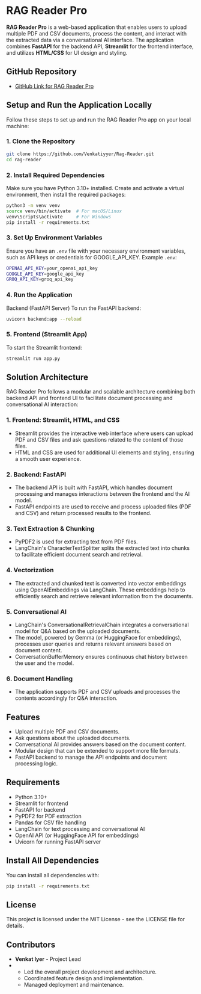 # RAG Reader Pro

**RAG Reader Pro** is a web-based application that enables users to upload multiple PDF and CSV documents, process the content, and interact with the extracted data via a conversational AI interface. The application combines **FastAPI** for the backend API, **Streamlit** for the frontend interface, and utilizes **HTML/CSS** for UI design and styling.

## GitHub Repository

- [GitHub Link for RAG Reader Pro](https://github.com/Venkatiyyer/Rag-Reader)

## Setup and Run the Application Locally

Follow these steps to set up and run the RAG Reader Pro app on your local machine:

### 1. Clone the Repository

```bash
git clone https://github.com/Venkatiyyer/Rag-Reader.git
cd rag-reader
```

### 2. Install Required Dependencies

Make sure you have Python 3.10+ installed. Create and activate a virtual environment, then install the required packages:

```bash
python3 -m venv venv
source venv/bin/activate  # For macOS/Linux
venv\Scripts\activate     # For Windows
pip install -r requirements.txt
```
### 3. Set Up Environment Variables

Ensure you have an ```.env``` file with your necessary environment variables, such as API keys or credentials for GOOGLE_API_KEY. Example ```.env```:


```bash   
OPENAI_API_KEY=your_openai_api_key
GOOGLE_API_KEY=google_api_key
GROQ_API_KEY=groq_api_key
```

### 4. Run the Application

Backend (FastAPI Server)
To run the FastAPI backend:

```bash
uvicorn backend:app --reload
```
### 5. Frontend (Streamlit App)

To start the Streamlit frontend:

```bash  
streamlit run app.py
```

## Solution Architecture

RAG Reader Pro follows a modular and scalable architecture combining both backend API and frontend UI to facilitate document processing and conversational AI interaction:

### 1. Frontend: Streamlit, HTML, and CSS

- Streamlit provides the interactive web interface where users can upload PDF and CSV files and ask questions related to the content of those files.
- HTML and CSS are used for additional UI elements and styling, ensuring a smooth user experience.

### 2. Backend: FastAPI

- The backend API is built with FastAPI, which handles document processing and manages interactions between the frontend and the AI model.
- FastAPI endpoints are used to receive and process uploaded files (PDF and CSV) and return processed results to the frontend.

### 3. Text Extraction & Chunking

- PyPDF2 is used for extracting text from PDF files.
- LangChain's CharacterTextSplitter splits the extracted text into chunks to facilitate efficient document search and retrieval.

### 4. Vectorization

- The extracted and chunked text is converted into vector embeddings using OpenAIEmbeddings via LangChain. These embeddings help to efficiently search and retrieve relevant information from the documents.

### 5. Conversational AI

- LangChain's ConversationalRetrievalChain integrates a conversational model for Q&A based on the uploaded documents.
- The model, powered by Gemma (or HuggingFace for embeddings), processes user queries and returns relevant answers based on document content.
- ConversationBufferMemory ensures continuous chat history between the user and the model.

### 6. Document Handling

- The application supports PDF and CSV uploads and processes the contents accordingly for Q&A interaction.

## Features


- Upload multiple PDF and CSV documents.
- Ask questions about the uploaded documents.
- Conversational AI provides answers based on the document content.
- Modular design that can be extended to support more file formats.
- FastAPI backend to manage the API endpoints and document processing logic.

## Requirements

- Python 3.10+
- Streamlit for frontend
- FastAPI for backend
- PyPDF2 for PDF extraction
- Pandas for CSV file handling
- LangChain for text processing and conversational AI
- OpenAI API (or HuggingFace API for embeddings)
- Uvicorn for running FastAPI server

## Install All Dependencies

You can install all dependencies with:

```bash
pip install -r requirements.txt
```

## License

This project is licensed under the MIT License - see the LICENSE file for details.

## Contributors

- **Venkat Iyer** - Project Lead
- 
  - Led the overall project development and architecture.
  - Coordinated feature design and implementation.
  - Managed deployment and maintenance.

